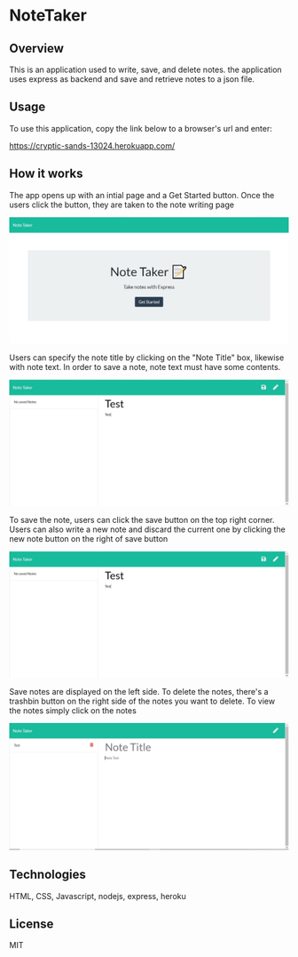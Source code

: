 # NoteTaker

## Overview 

This is an application used to write, save, and delete notes. the application uses express as backend and save and retrieve notes to a json file.

## Usage

To use this application, copy the link below to a browser's url and enter:

https://cryptic-sands-13024.herokuapp.com/

## How it works

The app opens up with an intial page and a Get Started button. Once the users click the button, they are taken to the note writing page

![Get-started](img/screenshot1.JPG)

Users can specify the note title by clicking on the "Note Title" box, likewise with note text. In order to save a note, note text must have some contents.

![Enter-note](img/screenshot3.JPG)

To save the note, users can click the save button on the top right corner. Users can also write a new note and discard the current one by clicking the new note button on the right of save button

![Save-note](img/screenshot3.JPG)

Save notes are displayed on the left side. To delete the notes, there's a trashbin button on the right side of the notes you want to delete. To view the notes simply click on the notes

![Modify-note](img/screenshot4.JPG)

## Technologies

HTML, CSS, Javascript, nodejs, express, heroku

## License

MIT
